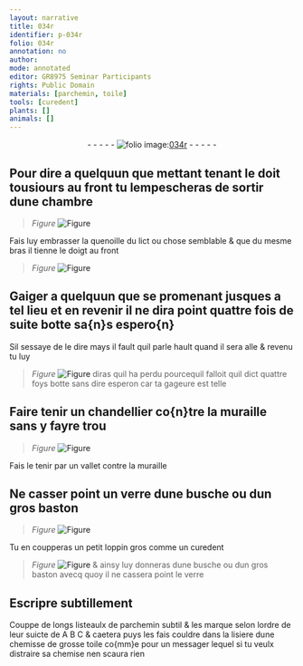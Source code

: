 ```yaml
---
layout: narrative
title: 034r
identifier: p-034r
folio: 034r
annotation: no
author:
mode: annotated
editor: GR8975 Seminar Participants
rights: Public Domain
materials: [parchemin, toile]
tools: [curedent]
plants: []
animals: []
---
```


<div class="folio" align="center">- - - - - <a href="http://gallica.bnf.fr/ark:/12148/btv1b10500001g/f73.image" target="_blank"><img src="https://cu-mkp.github.io/2017-workshop-edition/assets/photo-icon.png" alt="folio image: " style="display:inline-block; margin-bottom:-3px;"/>034r</a> - - - - - </div>    

## Pour dire a quelquun que mettant tenant le <span class="bp">doit</span> tousiours au <span class="bp">front</span> tu lempescheras de sortir dune <span class="env">chambre</span>

 
> *Figure*
> <a href="" target="_blank"><img src="https://cu-mkp.github.io/GR8975-edition/assets/photo-icon.png" alt="Figure" style="display:inline-block; margin-bottom:-3px;"/></a>

Fais luy embrasser la quenoille du lict ou chose semblable & que du mesme bras il tienne le <span class="bp">doigt</span> au <span class="bp">front</span>
    
> *Figure*
> <a href="" target="_blank"><img src="https://cu-mkp.github.io/GR8975-edition/assets/photo-icon.png" alt="Figure" style="display:inline-block; margin-bottom:-3px;"/></a>


## Gaiger a quelquun que se promenant jusques a tel lieu et en revenir il ne dira point quattre fois de suite botte sa{n}s espero{n}

 
Sil sessaye de le dire mays il fault quil parle hault quand il sera alle & revenu tu luy 
> *Figure*
> <a href="" target="_blank"><img src="https://cu-mkp.github.io/GR8975-edition/assets/photo-icon.png" alt="Figure" style="display:inline-block; margin-bottom:-3px;"/></a>
diras quil ha perdu pourcequil falloit quil dict quattre foys botte sans dire esperon car ta gageure est telle
    

## Faire tenir un chandellier co{n}tre la <span class="env">muraille</span> sans y fayre trou

 
> *Figure*
> <a href="" target="_blank"><img src="https://cu-mkp.github.io/GR8975-edition/assets/photo-icon.png" alt="Figure" style="display:inline-block; margin-bottom:-3px;"/></a>

Fais le tenir par un <span class="pro">vallet</span> contre la <span class="env">muraille</span>
    

## Ne casser point un verre dune busche ou dun gros baston

 
> *Figure*
> <a href="" target="_blank"><img src="https://cu-mkp.github.io/GR8975-edition/assets/photo-icon.png" alt="Figure" style="display:inline-block; margin-bottom:-3px;"/></a>
 
Tu en coupperas un petit loppin <span class="ms">gros comme un <span class="tl">curedent</span></span> 
> *Figure*
> <a href="" target="_blank"><img src="https://cu-mkp.github.io/GR8975-edition/assets/photo-icon.png" alt="Figure" style="display:inline-block; margin-bottom:-3px;"/></a>
& ainsy luy donneras dune busche ou dun gros baston avecq quoy il ne cassera point le verre
    

## Escripre subtillement

 
Couppe de longs listeaulx de <span class="m">parchemin</span> subtil & les marque selon lordre de leur suicte de A B C & caetera puys les fais couldre dans la lisiere dune chemisse de grosse <span class="m">toile</span> co{mm}e pour un <span class="pro">messager</span> lequel si tu veulx distraire sa chemise nen scaura rien
 
